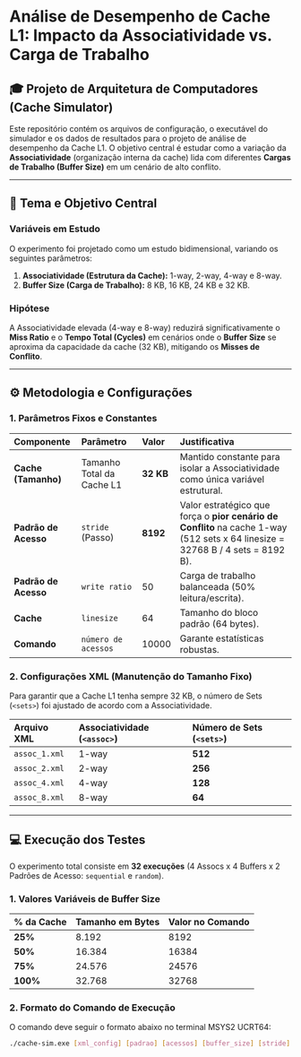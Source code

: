 # Análise de Desempenho de Cache L1: Impacto da Associatividade vs. Carga de Trabalho

## 🎓 Projeto de Arquitetura de Computadores (Cache Simulator)

Este repositório contém os arquivos de configuração, o executável do simulador e os dados de resultados para o projeto de análise de desempenho da Cache L1. O objetivo central é estudar como a variação da **Associatividade** (organização interna da cache) lida com diferentes **Cargas de Trabalho (Buffer Size)** em um cenário de alto conflito.

---

## 🎯 Tema e Objetivo Central

### Variáveis em Estudo

O experimento foi projetado como um estudo bidimensional, variando os seguintes parâmetros:

1.  **Associatividade (Estrutura da Cache):** 1-way, 2-way, 4-way e 8-way.
2.  **Buffer Size (Carga de Trabalho):** 8 KB, 16 KB, 24 KB e 32 KB.

### Hipótese

A Associatividade elevada (4-way e 8-way) reduzirá significativamente o **Miss Ratio** e o **Tempo Total (Cycles)** em cenários onde o **Buffer Size** se aproxima da capacidade da cache (32 KB), mitigando os **Misses de Conflito**.

---

## ⚙️ Metodologia e Configurações

### 1. Parâmetros Fixos e Constantes

| Componente | Parâmetro | Valor | Justificativa |
| :--- | :--- | :--- | :--- |
| **Cache (Tamanho)** | Tamanho Total da Cache L1 | **32 KB** | Mantido constante para isolar a Associatividade como única variável estrutural. |
| **Padrão de Acesso** | `stride` (Passo) | **8192** | Valor estratégico que força o **pior cenário de Conflito** na cache 1-way (512 sets x 64 linesize = 32768 B / 4 sets = 8192 B). |
| **Padrão de Acesso** | `write ratio` | 50 | Carga de trabalho balanceada (50% leitura/escrita). |
| **Cache** | `linesize` | 64 | Tamanho do bloco padrão (64 bytes). |
| **Comando** | `número de acessos` | 10000 | Garante estatísticas robustas. |

### 2. Configurações XML (Manutenção do Tamanho Fixo)

Para garantir que a Cache L1 tenha sempre 32 KB, o número de Sets (`<sets>`) foi ajustado de acordo com a Associatividade.

| Arquivo XML | Associatividade (`<assoc>`) | Número de Sets (`<sets>`) |
| :--- | :--- | :--- |
| `assoc_1.xml` | 1-way | **512** |
| `assoc_2.xml` | 2-way | **256** |
| `assoc_4.xml` | 4-way | **128** |
| `assoc_8.xml` | 8-way | **64** |

---

## 💻 Execução dos Testes

O experimento total consiste em **32 execuções** (4 Assocs x 4 Buffers x 2 Padrões de Acesso: `sequential` e `random`).

### 1. Valores Variáveis de Buffer Size

| % da Cache | Tamanho em Bytes | Valor no Comando |
| :--- | :--- | :--- |
| **25%** | 8.192 | 8192 |
| **50%** | 16.384 | 16384 |
| **75%** | 24.576 | 24576 |
| **100%** | 32.768 | 32768 |

### 2. Formato do Comando de Execução

O comando deve seguir o formato abaixo no terminal MSYS2 UCRT64:

```bash
./cache-sim.exe [xml_config] [padrao] [acessos] [buffer_size] [stride] [write_ratio]
